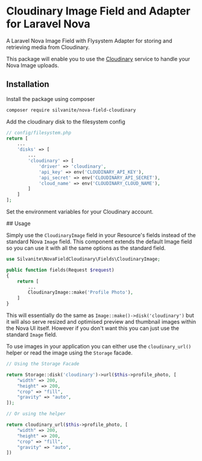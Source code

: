 # Cloudinary Image Field and Adapter for Laravel Nova

A Laravel Nova Image Field with Flysystem Adapter for storing and retrieving media from Cloudinary.

This package will enable you to use the [Cloudinary](https://cloudinary.com) service to handle your Nova Image uploads.

## Installation

Install the package using composer

```sh
composer require silvanite/nova-field-cloudinary
```

Add the cloudinary disk to the filesystem config

```php
// config/filesystem.php
return [
    ...
    'disks' => [
        ...
        'cloudinary' => [
            'driver' => 'cloudinary',
            'api_key' => env('CLOUDINARY_API_KEY'),
            'api_secret' => env('CLOUDINARY_API_SECRET'),
            'cloud_name' => env('CLOUDINARY_CLOUD_NAME'),
        ]
    ]
];
```

Set the environment variables for your Cloudinary account.

## Usage

Simply use the `CloudinaryImage` field in your Resource's fields instead of the standard Nova `Image` field. This component extends the default Image field so you can use it with all the same options as the standard field.

```php
use Silvanite\NovaFieldCloudinary\Fields\CloudinaryImage;

public function fields(Request $request)
{
    return [
        ...
        CloudinaryImage::make('Profile Photo'),
    ]
}
```

This will essentially do the same as `Image::make()->disk('cloudinary')` but it will also serve resized and optimised preview and thumbnail images within the Nova UI itself. However if you don't want this you can just use the standard `Image` field.

To use images in your application you can either use the `cloudinary_url()` helper or read the image using the `Storage` facade.

```php
// Using the Storage Facade

return Storage::disk('cloudinary')->url($this->profile_photo, [
    "width" => 200,
    "height" => 200,
    "crop" => "fill",
    "gravity" => "auto",
]);

// Or using the helper

return cloudinary_url($this->profile_photo, [
    "width" => 200,
    "height" => 200,
    "crop" => "fill",
    "gravity" => "auto",
])
```
